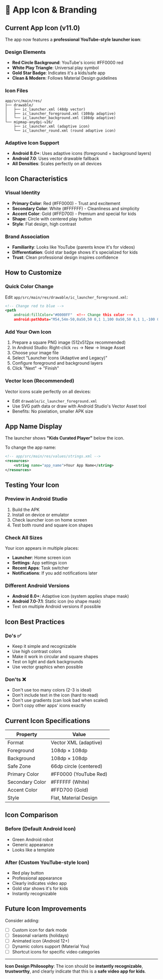 # 🎨 App Icon & Branding

## Current App Icon (v11.0)

The app now features a **professional YouTube-style launcher icon**:

### Design Elements
- **Red Circle Background**: YouTube's iconic #FF0000 red
- **White Play Triangle**: Universal play symbol
- **Gold Star Badge**: Indicates it's a kids/safe app
- **Clean & Modern**: Follows Material Design guidelines

### Icon Files
```
app/src/main/res/
├── drawable/
│   ├── ic_launcher.xml (48dp vector)
│   ├── ic_launcher_foreground.xml (108dp adaptive)
│   └── ic_launcher_background.xml (108dp adaptive)
└── mipmap-anydpi-v26/
    ├── ic_launcher.xml (adaptive icon)
    └── ic_launcher_round.xml (round adaptive icon)
```

### Adaptive Icon Support
- **Android 8.0+**: Uses adaptive icons (foreground + background layers)
- **Android 7.0**: Uses vector drawable fallback
- **All Densities**: Scales perfectly on all devices

## Icon Characteristics

### Visual Identity
- **Primary Color**: Red (#FF0000) - Trust and excitement
- **Secondary Color**: White (#FFFFFF) - Cleanliness and simplicity
- **Accent Color**: Gold (#FFD700) - Premium and special for kids
- **Shape**: Circle with centered play button
- **Style**: Flat design, high contrast

### Brand Association
- **Familiarity**: Looks like YouTube (parents know it's for videos)
- **Differentiation**: Gold star badge shows it's specialized for kids
- **Trust**: Clean professional design inspires confidence

## How to Customize

### Quick Color Change
Edit `app/src/main/res/drawable/ic_launcher_foreground.xml`:

```xml
<!-- Change red to blue -->
<path
    android:fillColor="#0000FF"  <!-- Change this color -->
    android:pathData="M54,54m-50,0a50,50 0,1 1,100 0a50,50 0,1 1,-100 0"/>
```

### Add Your Own Icon
1. Prepare a square PNG image (512x512px recommended)
2. In Android Studio: Right-click `res` → New → Image Asset
3. Choose your image file
4. Select "Launcher Icons (Adaptive and Legacy)"
5. Configure foreground and background layers
6. Click "Next" → "Finish"

### Vector Icon (Recommended)
Vector icons scale perfectly on all devices:
- Edit `drawable/ic_launcher_foreground.xml`
- Use SVG path data or draw with Android Studio's Vector Asset tool
- Benefits: No pixelation, smaller APK size

## App Name Display

The launcher shows **"Kids Curated Player"** below the icon.

To change the app name:
```xml
<!-- app/src/main/res/values/strings.xml -->
<resources>
    <string name="app_name">Your App Name</string>
</resources>
```

## Testing Your Icon

### Preview in Android Studio
1. Build the APK
2. Install on device or emulator
3. Check launcher icon on home screen
4. Test both round and square icon shapes

### Check All Sizes
Your icon appears in multiple places:
- **Launcher**: Home screen icon
- **Settings**: App settings icon
- **Recent Apps**: Task switcher
- **Notifications**: If you add notifications later

### Different Android Versions
- **Android 8.0+**: Adaptive icon (system applies shape mask)
- **Android 7.0-7.1**: Static icon (no shape mask)
- Test on multiple Android versions if possible

## Icon Best Practices

### Do's ✅
- Keep it simple and recognizable
- Use high contrast colors
- Make it work in circular and square shapes
- Test on light and dark backgrounds
- Use vector graphics when possible

### Don'ts ❌
- Don't use too many colors (2-3 is ideal)
- Don't include text in the icon (hard to read)
- Don't use gradients (can look bad when scaled)
- Don't copy other apps' icons exactly

## Current Icon Specifications

| Property | Value |
|----------|-------|
| Format | Vector XML (adaptive) |
| Foreground | 108dp × 108dp |
| Background | 108dp × 108dp |
| Safe Zone | 66dp circle (centered) |
| Primary Color | #FF0000 (YouTube Red) |
| Secondary Color | #FFFFFF (White) |
| Accent Color | #FFD700 (Gold) |
| Style | Flat, Material Design |

## Icon Comparison

### Before (Default Android Icon)
- Green Android robot
- Generic appearance
- Looks like a template

### After (Custom YouTube-style Icon)
- Red play button
- Professional appearance
- Clearly indicates video app
- Gold star shows it's for kids
- Instantly recognizable

## Future Icon Improvements

Consider adding:
- [ ] Custom icon for dark mode
- [ ] Seasonal variants (holidays)
- [ ] Animated icon (Android 12+)
- [ ] Dynamic colors support (Material You)
- [ ] Shortcut icons for specific video categories

---

**Icon Design Philosophy**: The icon should be **instantly recognizable**, **trustworthy**, and clearly indicate that this is a **safe video app for kids**.

